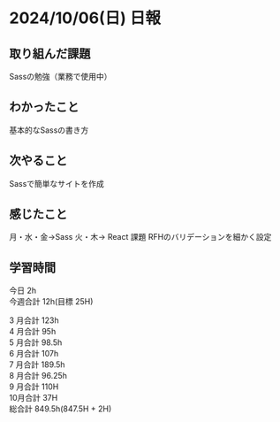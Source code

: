 # 2024/10/06(日) 日報

## 取り組んだ課題
Sassの勉強（業務で使用中）

## わかったこと
基本的なSassの書き方


## 次やること
Sassで簡単なサイトを作成

## 感じたこと
月・水・金→Sass
火・木→ React 課題 RFHのバリデーションを細かく設定

## 学習時間

今日 2h
<br />
今週合計 12h(目標 25H)
<br />

3 月合計 123h
<br />
4 月合計 95h
<br />
5 月合計 98.5h
<br />
6 月合計 107h
<br />
7 月合計 189.5h
<br />
8 月合計 96.25h
<br />
9 月合計 110H
<br />
10月合計 37H
<br />
総合計 849.5h(847.5H + 2H)
